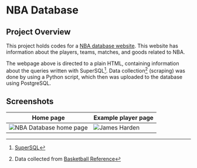 # NBA Database

## Project Overview
This project holds codes for a [NBA database website](https://pasca-l.github.io/nba-database/index.html). This website has information about the players, teams, matches, and goods related to NBA.

The webpage above is directed to a plain HTML, containing information about the queries written with SuperSQL[^supersql]. Data collection[^basketballref] (scraping) was done by using a Python script, which then was uploaded to the database using PostgreSQL.

[^supersql]: [SuperSQL](http://ssqldev.db.ics.keio.ac.jp)
[^basketballref]: Data collected from [Basketball Reference](https://www.basketball-reference.com/)

## Screenshots
| Home page | Example player page |
| --- | --- |
| ![NBA Database home page](https://user-images.githubusercontent.com/70369563/198649790-8555d602-caff-4256-9867-152d48b66dc2.png) | ![James Harden](https://user-images.githubusercontent.com/70369563/198658627-abe4c380-8f84-4b9c-853e-f9f2aa294182.png) |